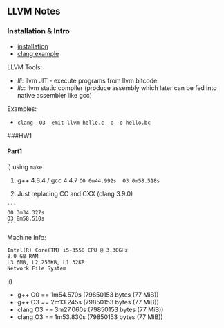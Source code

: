 ## LLVM Notes

### Installation & Intro

- [installation](http://clang.llvm.org/get_started.html)
- [clang example](http://llvm.org/docs/GettingStarted.html#example-with-clang)

LLVM Tools:
- _lli_: llvm JIT - execute programs from llvm bitcode
- _llc_: llvm static compiler (produce assembly which later can be fed into native assembler like gcc)

Examples:
- `clang -O3 -emit-llvm hello.c -c -o hello.bc`



###HW1
#### Part1
i) using `make`

  1. g++ 4.8.4 / gcc 4.4.7
    ```
    O0 0m44.992s 
    O3 0m58.518s
    ```

  2. Just replacing CC and CXX (clang 3.9.0)

    ```
    O0 3m34.327s
    O3 8m58.510s
    ```

  Machine Info:
  ```
  Intel(R) Core(TM) i5-3550 CPU @ 3.30GHz
  8.0 GB RAM
  L3 6MB, L2 256KB, L1 32KB
  Network File System
  ```

ii) 
  - g++ O0 == 1m54.570s (79850153 bytes (77 MiB))
  - g++ O3 == 2m13.245s (79850153 bytes (77 MiB))
  - clang O3 == 3m27.060s (79850153 bytes (77 MiB))
  - clang O3 == 1m53.830s (79850153 bytes (77 MiB))


